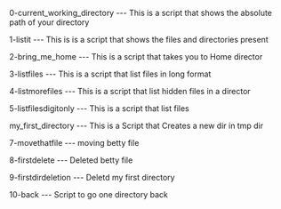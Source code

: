 0-current_working_directory --- This is a script that shows the absolute path of your directory

1-listit --- This is is a script that shows the files and directories present 

2-bring_me_home --- This is a script that takes you to Home director

3-listfiles --- This is a script that list files in long format

4-listmorefiles --- This is a script that list hidden files in a director

5-listfilesdigitonly --- This is a script that list files

my_first_directory --- This is a Script that Creates a new dir in tmp dir

7-movethatfile --- moving betty file

8-firstdelete --- Deleted betty file

9-firstdirdeletion --- Deletd my first directory

10-back --- Script to go one directory back


